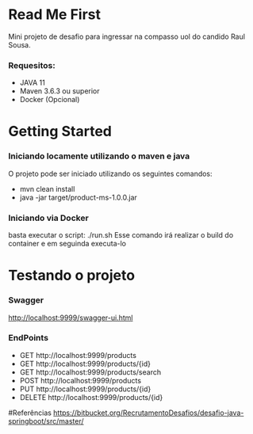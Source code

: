 # Read Me First

Mini projeto de desafio para ingressar na compasso uol do candido Raul Sousa.


### Requesitos:

- JAVA 11
- Maven 3.6.3 ou superior
- Docker (Opcional)

# Getting Started

### Iniciando locamente utilizando o maven e java

O projeto pode ser iniciado utilizando os seguintes comandos:

- mvn clean install 
- java -jar target/product-ms-1.0.0.jar

### Iniciando via Docker

basta executar o script: ./run.sh Esse comando irá realizar o build do container e em seguinda executa-lo

# Testando o projeto

### Swagger
[http://localhost:9999/swagger-ui.html](http://localhost:9999/swagger-ui.html)

### EndPoints
- GET http://localhost:9999/products
- GET http://localhost:9999/products/{id}
- GET http://localhost:9999/products/search
- POST http://localhost:9999/products
- PUT http://localhost:9999/products/{id}
- DELETE http://localhost:9999/products/{id}

#Referências
https://bitbucket.org/RecrutamentoDesafios/desafio-java-springboot/src/master/


